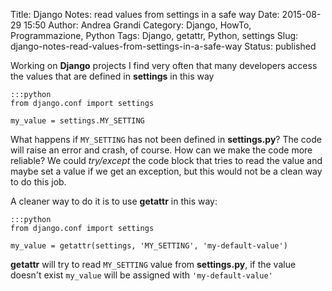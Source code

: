 Title: Django Notes: read values from settings in a safe way
Date: 2015-08-29 15:50
Author: Andrea Grandi
Category: Django, HowTo, Programmazione, Python
Tags: Django, getattr, Python, settings
Slug: django-notes-read-values-from-settings-in-a-safe-way
Status: published

Working on **Django** projects I find very often that many developers
access the values that are defined in **settings** in this way

    :::python
    from django.conf import settings

    my_value = settings.MY_SETTING

What happens if `MY_SETTING` has not been defined in **settings.py**?
The code will raise an error and crash, of course. How can we make the
code more reliable? We could *try/except* the code block that tries to
read the value and maybe set a value if we get an exception, but this
would not be a clean way to do this job.

A cleaner way to do it is to use **getattr** in this way:

    :::python
    from django.conf import settings

    my_value = getattr(settings, 'MY_SETTING', 'my-default-value')

**getattr** will try to read `MY_SETTING` value from **settings.py**,
if the value doesn't exist `my_value` will be assigned with
`'my-default-value'`
